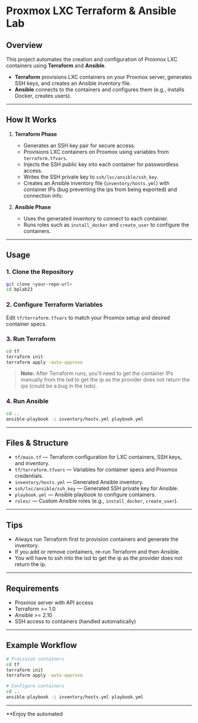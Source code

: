 # Proxmox LXC Terraform & Ansible Lab

## Overview

This project automates the creation and configuration of Proxmox LXC containers using **Terraform** and **Ansible**.
- **Terraform** provisions LXC containers on your Proxmox server, generates SSH keys, and creates an Ansible inventory file.
- **Ansible** connects to the containers and configures them (e.g., installs Docker, creates users).

---

## How It Works

1. **Terraform Phase**
    - Generates an SSH key pair for secure access.
    - Provisions LXC containers on Proxmox using variables from `terraform.tfvars`.
    - Injects the SSH public key into each container for passwordless access.
    - Writes the SSH private key to `ssh/lxc/ansible/ssh_key`.
    - Creates an Ansible inventory file (`inventory/hosts.yml`) with container IPs (bug preventing the ips from being exported) and connection info.

2. **Ansible Phase**
    - Uses the generated inventory to connect to each container.
    - Runs roles such as `install_docker` and `create_user` to configure the containers.

---

## Usage

### 1. Clone the Repository

```sh
git clone <your-repo-url>
cd bplab23
```

### 2. Configure Terraform Variables

Edit `tf/terraform.tfvars` to match your Proxmox setup and desired container specs.

### 3. Run Terraform

```sh
cd tf
terraform init
terraform apply -auto-approve
```

> **Note:**
> After Terraform runs, you’ll need to get the container IPs manually from the lxd to get the ip as the provider does not return the ips (could be a bug in the lxds).

### 4. Run Ansible

```sh
cd ..
ansible-playbook -i inventory/hosts.yml playbook.yml
```

---

## Files & Structure

- `tf/main.tf` — Terraform configuration for LXC containers, SSH keys, and inventory.
- `tf/terraform.tfvars` — Variables for container specs and Proxmox credentials.
- `inventory/hosts.yml` — Generated Ansible inventory.
- `ssh/lxc/ansible/ssh_key` — Generated SSH private key for Ansible.
- `playbook.yml` — Ansible playbook to configure containers.
- `roles/` — Custom Ansible roles (e.g., `install_docker`, `create_user`).

---

## Tips

- Always run Terraform first to provision containers and generate the inventory.
- If you add or remove containers, re-run Terraform and then Ansible.
- You will have to ssh into the lxd to get the ip as the provider does not return the ip.

---

## Requirements

- Proxmox server with API access
- Terraform >= 1.0
- Ansible >= 2.10
- SSH access to containers (handled automatically)

---

## Example Workflow

```sh
# Provision containers
cd tf
terraform init
terraform apply -auto-approve

# Configure containers
cd ..
ansible-playbook -i inventory/hosts.yml playbook.yml
```

---

**Enjoy the automated
